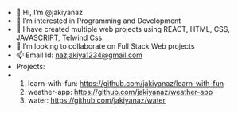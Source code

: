 - 👋 Hi, I’m @jakiyanaz
- 👀 I’m interested in Programming and Development
- 🌱 I have created multiple web projects using REACT, HTML, CSS, JAVASCRIPT, Telwind Css. 
- 💞️ I’m looking to collaborate on Full Stack Web projects
- 📫 Email Id: nazjakiya1234@gmail.com
- Projects:
-   1. learn-with-fun: https://github.com/jakiyanaz/learn-with-fun
    2. weather-app: https://github.com/jakiyanaz/weather-app
    3. water: https://github.com/jakiyanaz/water

<!---
jakiyanaz/jakiyanaz is a ✨ special ✨ repository because its `README.md` (this file) appears on your GitHub profile.
You can click the Preview link to take a look at your changes.
--->
